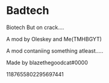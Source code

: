 # Badtech

Biotech But on crack....

A mod by Oleskey and Me(TMHBGYT)

A mod contaniing something atleast.....

Made by blazethegoodcat#0000

1187655802295697441
